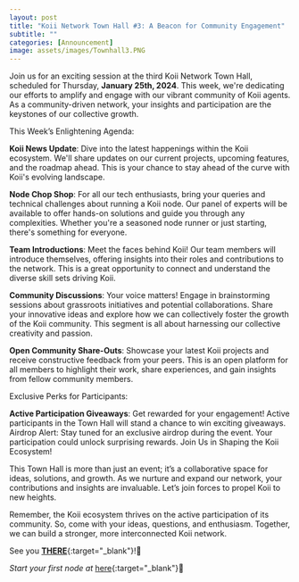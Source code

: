 ```yaml
---
layout: post
title: "Koii Network Town Hall #3: A Beacon for Community Engagement"
subtitle: ""
categories: [Announcement]
image: assets/images/Townhall3.PNG
---
```

Join us for an exciting session at the third Koii Network Town Hall, scheduled for Thursday, **January 25th, 2024**. This week, we're dedicating our efforts to amplify and engage with our vibrant community of Koii agents. As a community-driven network, your insights and participation are the keystones of our collective growth.

This Week’s Enlightening Agenda:

**Koii News Update**: Dive into the latest happenings within the Koii ecosystem. We'll share updates on our current projects, upcoming features, and the roadmap ahead. This is your chance to stay ahead of the curve with Koii's evolving landscape.

**Node Chop Shop**: For all our tech enthusiasts, bring your queries and technical challenges about running a Koii node. Our panel of experts will be available to offer hands-on solutions and guide you through any complexities. Whether you're a seasoned node runner or just starting, there's something for everyone.

**Team Introductions**: Meet the faces behind Koii! Our team members will introduce themselves, offering insights into their roles and contributions to the network. This is a great opportunity to connect and understand the diverse skill sets driving Koii.

**Community Discussions**: Your voice matters! Engage in brainstorming sessions about grassroots initiatives and potential collaborations. Share your innovative ideas and explore how we can collectively foster the growth of the Koii community. This segment is all about harnessing our collective creativity and passion.

**Open Community Share-Outs**: Showcase your latest Koii projects and receive constructive feedback from your peers. This is an open platform for all members to highlight their work, share experiences, and gain insights from fellow community members.

Exclusive Perks for Participants:

**Active Participation Giveaways**: Get rewarded for your engagement! Active participants in the Town Hall will stand a chance to win exciting giveaways.
Airdrop Alert: Stay tuned for an exclusive airdrop during the event. Your participation could unlock surprising rewards.
Join Us in Shaping the Koii Ecosystem!

This Town Hall is more than just an event; it’s a collaborative space for ideas, solutions, and growth. As we nurture and expand our network, your contributions and insights are invaluable. Let’s join forces to propel Koii to new heights.

Remember, the Koii ecosystem thrives on the active participation of its community. So, come with your ideas, questions, and enthusiasm. Together, we can build a stronger, more interconnected Koii network.

See you [**THERE**](https://lu.ma/xzy5tbtu){:target="\_blank"}!🌟

*Start your first node at* [here](https://www.koii.network/node?&utm_campaign=node&utm_medium=koii&utm_source=blog){:target="\_blank"}🌟
